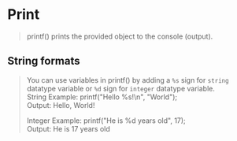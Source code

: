 # Print

> printf() prints the provided object to the console (output).

## String formats

> You can use variables in printf() by adding a `%s` sign for `string` datatype variable or `%d` sign for `integer` datatype variable.  
> String Example: printf("Hello %s!\n", "World");  
> Output: Hello, World!
>  
> Integer Example: printf("He is %d years old", 17);  
> Output: He is 17 years old